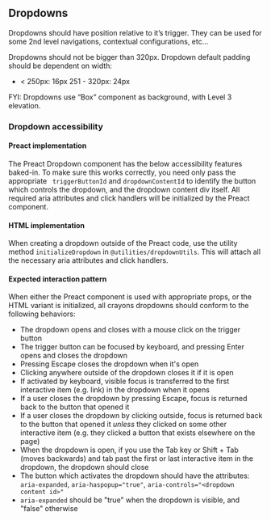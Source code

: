 ## Dropdowns

Dropdowns should have position relative to it’s trigger. They can be used for
some 2nd level navigations, contextual configurations, etc...

Dropdowns should not be bigger than 320px. Dropdown default padding should be
dependent on width:

- < 250px: 16px 251 - 320px: 24px

FYI: Dropdowns use “Box” component as background, with Level 3 elevation.

### Dropdown accessibility

#### Preact implementation

The Preact Dropdown component has the below accessibility features baked-in. To
make sure this works correctly, you need only pass the appropriate
` triggerButtonId` and `dropdownContentId` to identify the button which controls
the dropdown, and the dropdown content div itself. All required aria attributes
and click handlers will be initialized by the Preact component.

#### HTML implementation

When creating a dropdown outside of the Preact code, use the utility method
`initializeDropdown` in `@utilities/dropdownUtils`. This will attach all the
necessary aria attributes and click handlers.

#### Expected interaction pattern

When either the Preact component is used with appropriate props, or the HTML
variant is initialized, all crayons dropdowns should conform to the following
behaviors:

- The dropdown opens and closes with a mouse click on the trigger button
- The trigger button can be focused by keyboard, and pressing Enter opens and
  closes the dropdown
- Pressing Escape closes the dropdown when it's open
- Clicking anywhere outside of the dropdown closes it if it is open
- If activated by keyboard, visible focus is transferred to the first
  interactive item (e.g. link) in the dropdown when it opens
- If a user closes the dropdown by pressing Escape, focus is returned back to
  the button that opened it
- If a user closes the dropdown by clicking outside, focus is returned back to
  the button that opened it _unless_ they clicked on some other interactive item
  (e.g. they clicked a button that exists elsewhere on the page)
- When the dropdown is open, if you use the Tab key or Shift + Tab (moves
  backwards) and tab past the first or last interactive item in the dropdown,
  the dropdown should close
- The button which activates the dropdown should have the attributes:
  `aria-expanded`, `aria-haspopup="true"`,
  `aria-controls="<dropdown content id>"`
- `aria-expanded` should be "true" when the dropdown is visible, and "false"
  otherwise
